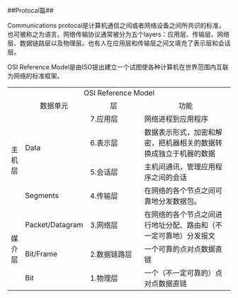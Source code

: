 ##Protocal篇##

Communications protocal是计算机通信之间或者网络设备之间所共识的标准，也可被称之为语言。网络传输协议通常被分为五个layers：应用层、传输层、网络层、数据链路层以及物理层。也有人在应用层和传输层之间又填充了表示层和会话层。

OSI Reference Model是由ISO提出建立一个试图使各种计算机在世界范围内互联为网络的标准框架。

<table width="100%">
<col width="5%">
<col width="15%">
<col width="30%">
<col width="50%">
	<tr>
		<td align="center" colspan="4">
		OSI Reference Model
		</td>
	</tr>
	<tr>
		<td></td>
		<td align="center">数据单元</td>
		<td align="center">层</td>
		<td align="center">功能</td>
	</tr>
	<tr>
		<td align="center" vlign="center" rowspan="4">主机层</td>
		<td rowspan="3">Data</td>
		<td >7.应用层</td>
		<td>网络进程到应用程序</td>
	</tr>
	<tr>
		<td>6.表示层</td>
		<td>数据表示形式，加密和解密，把机器相关的数据转换成独立于机器的数据</td>
	</tr>
	<tr>
		<td>5.会话层</td>
		<td>主机间通讯，管理应用程序之间的会话</td>
	</tr>
	<tr>
		<td>Segments</td>
		<td >4.传输层</td>
		<td>在网络的各个节点之间可靠地分发数据包。</td>
	</tr>
	<tr>
		<td align="center" vlign="center" rowspan="3">媒介层</td>
		<td>Packet/Datagram</td>
		<td >3.网络层</td>
		<td>在网络的各个节点之间进行地址分配、路由和（不一定可靠地）分发报文</td>
	</tr>
	<tr>
		<td>Bit/Frame</td>
		<td >2.数据链路层</td>
		<td>一个可靠的点对点数据直链</td>
	</tr>
	<tr>
		<td>Bit</td>
		<td >1.物理层</td>
		<td>一个（不一定可靠的）点对点数据直链</td>
	</tr>

</table>

